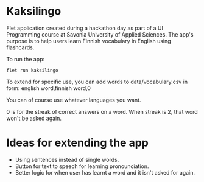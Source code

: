 # Kaksilingo

Flet application created during a hackathon day as part of a UI Programming course at Savonia University of Applied Sciences. The app's purpose is to help users learn Finnish vocabulary in English using flashcards.

To run the app:

```
flet run kaksilingo
```

To extend for specific use, you can add words to data/vocabulary.csv in form: english word,finnish word,0

You can of course use whatever languages you want.

0 is for the streak of correct answers on a word. When streak is 2, that word won't be asked again.

# Ideas for extending the app
- Using sentences instead of single words.
- Button for text to speech for learning pronounciation.
- Better logic for when user has learnt a word and it isn't asked for again.
